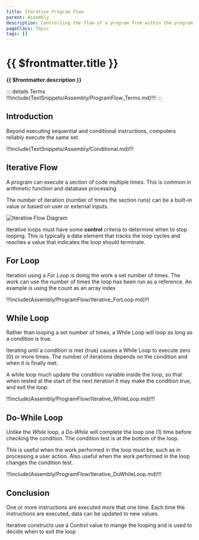 ```yaml
---
title: Iterative Program Flow
parent: Assembly
description: Controlling the flow of a program from within the program is a big part of Turing initial General Purpose computer. It allows a program to execute in various orders, based on internal changes and external data
pageClass: Topic
tags: []
---
```


# {{ $frontmatter.title }}

**{{ $frontmatter.description }}**

<KeyConcepts :ConceptArray= "[
{
  Concept:'Iterative Flow',
  Details:'Repeating a section of code more than once, often with different data each time'
},
{
  Concept:'Repeating code blocks',
  Details:'During execution a program can execute the same code block repeatedly'
},
{
  Concept:'Knowing when to stop iterating',
  Details:'In order to know when to stop, a control variable is used to track iterations and is checked each cycle. If the variable reaches a preset value, the loop terminates'
}
]" />

::: details Terms
!!!include(TextSnippets/Assembly/ProgramFlow_Terms.md)!!!
:::

## Introduction

Beyond executing sequential and conditional instructions, computers reliably execute the same set.

!!!include(TextSnippets/Assembly/Conditional.md)!!!

## Iterative Flow

A program can execute a section of code multiple times. This is common in arithmetic function and database processing.

The number of iteration (number of times the section runs) can be a built-in value or based on user or external inputs.

![Iterative Flow Diagram](/images/AssemblyProgramming/ProgramFlow/Diagram_Iterative.png)

Iterative loops must have some **control** criteria to determine when to stop looping. This is typically a data element that tracks the loop cycles and reaches a value that indicates the loop should terminate. 

## For Loop
Iteration using a *For Loop* is doing the work a set number of times. The work can use the number of times the loop has been run as a reference. An example is using the count as an array index

!!!include(Assembly/ProgramFlow/Iterative_ForLoop.md)!!!

## While Loop
Rather than looping a set number of times, a While Loop will loop as long as a condition is true. 

Iterating until a condition is met (true) causes a While Loop to execute zero (0) or more times. The number of iterations depends on the condition and when it is finally met.

A while loop much update the condition variable inside the loop, so that when tested at the start of the next iteration it may make the condition true, and exit the loop.

!!!include(Assembly/ProgramFlow/Iterative_WhileLoop.md)!!!


## Do-While Loop
Unlike the *While* loop, a *Do-While* will complete the loop one (1) time before checking the condition. The condition test is at the bottom of the loop.

This is useful when the work performed in the loop must be, such as in processing a user action. Also useful when the work performed in the loop changes the condition test.

!!!include(Assembly/ProgramFlow/Iterative_DoWhileLoop.md)!!!

## Conclusion
One or more instructions are executed more that one time. Each time the instructions are executed, data can be updated to new values.

Iterative constructs use a Control value to mange the looping and is used to decide when to exit the loop